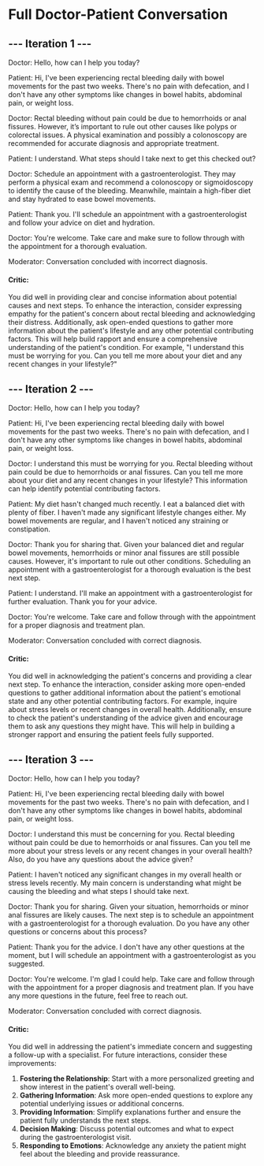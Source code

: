 # Full Doctor-Patient Conversation


 ## --- Iteration 1 ---

Doctor: Hello, how can I help you today? 

Patient: Hi, I've been experiencing rectal bleeding daily with bowel movements for the past two weeks. There's no pain with defecation, and I don't have any other symptoms like changes in bowel habits, abdominal pain, or weight loss.

Doctor: Rectal bleeding without pain could be due to hemorrhoids or anal fissures. However, it’s important to rule out other causes like polyps or colorectal issues. A physical examination and possibly a colonoscopy are recommended for accurate diagnosis and appropriate treatment.

Patient: I understand. What steps should I take next to get this checked out?

Doctor: Schedule an appointment with a gastroenterologist. They may perform a physical exam and recommend a colonoscopy or sigmoidoscopy to identify the cause of the bleeding. Meanwhile, maintain a high-fiber diet and stay hydrated to ease bowel movements.

Patient: Thank you. I'll schedule an appointment with a gastroenterologist and follow your advice on diet and hydration.

Doctor: You're welcome. Take care and make sure to follow through with the appointment for a thorough evaluation.

Moderator: Conversation concluded with incorrect diagnosis.
 #### Critic:
 You did well in providing clear and concise information about potential causes and next steps. To enhance the interaction, consider expressing empathy for the patient's concern about rectal bleeding and acknowledging their distress. Additionally, ask open-ended questions to gather more information about the patient's lifestyle and any other potential contributing factors. This will help build rapport and ensure a comprehensive understanding of the patient's condition. For example, "I understand this must be worrying for you. Can you tell me more about your diet and any recent changes in your lifestyle?"


 ## --- Iteration 2 ---

Doctor: Hello, how can I help you today? 

Patient: Hi, I've been experiencing rectal bleeding daily with bowel movements for the past two weeks. There's no pain with defecation, and I don't have any other symptoms like changes in bowel habits, abdominal pain, or weight loss.

Doctor: I understand this must be worrying for you. Rectal bleeding without pain could be due to hemorrhoids or anal fissures. Can you tell me more about your diet and any recent changes in your lifestyle? This information can help identify potential contributing factors.

Patient: My diet hasn't changed much recently. I eat a balanced diet with plenty of fiber. I haven't made any significant lifestyle changes either. My bowel movements are regular, and I haven't noticed any straining or constipation.

Doctor: Thank you for sharing that. Given your balanced diet and regular bowel movements, hemorrhoids or minor anal fissures are still possible causes. However, it's important to rule out other conditions. Scheduling an appointment with a gastroenterologist for a thorough evaluation is the best next step.

Patient: I understand. I'll make an appointment with a gastroenterologist for further evaluation. Thank you for your advice.

Doctor: You're welcome. Take care and follow through with the appointment for a proper diagnosis and treatment plan.

Moderator: Conversation concluded with correct diagnosis.
 #### Critic:
 You did well in acknowledging the patient's concerns and providing a clear next step. To enhance the interaction, consider asking more open-ended questions to gather additional information about the patient's emotional state and any other potential contributing factors. For example, inquire about stress levels or recent changes in overall health. Additionally, ensure to check the patient's understanding of the advice given and encourage them to ask any questions they might have. This will help in building a stronger rapport and ensuring the patient feels fully supported.


 ## --- Iteration 3 ---

Doctor: Hello, how can I help you today? 

Patient: Hi, I've been experiencing rectal bleeding daily with bowel movements for the past two weeks. There's no pain with defecation, and I don't have any other symptoms like changes in bowel habits, abdominal pain, or weight loss.

Doctor: I understand this must be concerning for you. Rectal bleeding without pain could be due to hemorrhoids or anal fissures. Can you tell me more about your stress levels or any recent changes in your overall health? Also, do you have any questions about the advice given?

Patient: I haven't noticed any significant changes in my overall health or stress levels recently. My main concern is understanding what might be causing the bleeding and what steps I should take next.

Doctor: Thank you for sharing. Given your situation, hemorrhoids or minor anal fissures are likely causes. The next step is to schedule an appointment with a gastroenterologist for a thorough evaluation. Do you have any other questions or concerns about this process?

Patient: Thank you for the advice. I don't have any other questions at the moment, but I will schedule an appointment with a gastroenterologist as you suggested.

Doctor: You're welcome. I'm glad I could help. Take care and follow through with the appointment for a proper diagnosis and treatment plan. If you have any more questions in the future, feel free to reach out.

Moderator: Conversation concluded with correct diagnosis.
 #### Critic:
 You did well in addressing the patient's immediate concern and suggesting a follow-up with a specialist. For future interactions, consider these improvements:

1. **Fostering the Relationship**: Start with a more personalized greeting and show interest in the patient's overall well-being.
2. **Gathering Information**: Ask more open-ended questions to explore any potential underlying issues or additional concerns.
3. **Providing Information**: Simplify explanations further and ensure the patient fully understands the next steps.
4. **Decision Making**: Discuss potential outcomes and what to expect during the gastroenterologist visit.
5. **Responding to Emotions**: Acknowledge any anxiety the patient might feel about the bleeding and provide reassurance.

